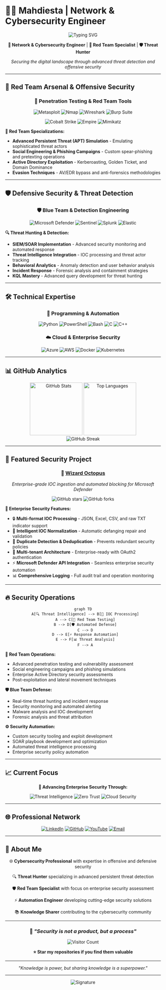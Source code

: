 # 👨‍💻 Mahdiesta | Network & Cybersecurity Engineer 

<div align="center">
  <img src="https://readme-typing-svg.demolab.com?font=Fira+Code&size=22&pause=1000&color=00D9FF&background=0D1117&center=true&width=600&lines=Network+%26+Cybersecurity+Engineer;Red+Team+Specialist;Threat+Hunter+%26+Detection+Engineer;Automation+Security+Enthusiast" alt="Typing SVG" />
</div>

<div align="center">
  
  **🎯 Network & Cybersecurity Engineer** | **🔴 Red Team Specialist** | **🛡️ Threat Hunter**
  
  *Securing the digital landscape through advanced threat detection and offensive security*
  
</div>

---

## 🔴 Red Team Arsenal & Offensive Security

<div align="center">
  
  ### 🎯 Penetration Testing & Red Team Tools
  
  ![Metasploit](https://img.shields.io/badge/Metasploit-2E3440?style=for-the-badge&logo=metasploit&logoColor=white)
  ![Nmap](https://img.shields.io/badge/Nmap-4682B4?style=for-the-badge&logo=nmap&logoColor=white)
  ![Wireshark](https://img.shields.io/badge/Wireshark-1679A7?style=for-the-game&logo=wireshark&logoColor=white)
  ![Burp Suite](https://img.shields.io/badge/Burp_Suite-FF6633?style=for-the-badge&logo=burp-suite&logoColor=white)
  
  ![Cobalt Strike](https://img.shields.io/badge/Cobalt_Strike-FF0000?style=for-the-badge&logo=cobalt&logoColor=white)
  ![Empire](https://img.shields.io/badge/Empire-8B0000?style=for-the-badge&logo=empire&logoColor=white)
  ![Mimikatz](https://img.shields.io/badge/Mimikatz-DC143C?style=for-the-badge&logo=key&logoColor=white)
  
</div>

**🔴 Red Team Specializations:**
- **Advanced Persistent Threat (APT) Simulation** - Emulating sophisticated threat actors
- **Social Engineering & Phishing Campaigns** - Custom spear-phishing and pretexting operations
- **Active Directory Exploitation** - Kerberoasting, Golden Ticket, and Domain Dominance
- **Evasion Techniques** - AV/EDR bypass and anti-forensics methodologies


---

## 🛡️ Defensive Security & Threat Detection

<div align="center">
  
  ### 🛡️ Blue Team & Detection Engineering
  
  ![Microsoft Defender](https://img.shields.io/badge/Microsoft_Defender-00A4EF?style=for-the-badge&logo=microsoft&logoColor=black)
  ![Sentinel](https://img.shields.io/badge/Azure_Sentinel-0078D4?style=for-the-badge&logo=microsoft-azure&logoColor=white)
  ![Splunk](https://img.shields.io/badge/Splunk-000000?style=for-the-badge&logo=splunk&logoColor=white)
  ![Elastic](https://img.shields.io/badge/Elastic-005571?style=for-the-badge&logo=elastic&logoColor=white)
  
</div>

**🔍 Threat Hunting & Detection:**
- **SIEM/SOAR Implementation** - Advanced security monitoring and automated response
- **Threat Intelligence Integration** - IOC processing and threat actor tracking
- **Behavioral Analytics** - Anomaly detection and user behavior analysis
- **Incident Response** - Forensic analysis and containment strategies
- **KQL Mastery** - Advanced query development for threat hunting

---

## 🛠️ Technical Expertise

<div align="center">
  
  ### 🔧 Programming & Automation
  ![Python](https://img.shields.io/badge/Python-3776AB?style=for-the-badge&logo=python&logoColor=white)
  ![PowerShell](https://img.shields.io/badge/PowerShell-5391FE?style=for-the-badge&logo=powershell&logoColor=white)
  ![Bash](https://img.shields.io/badge/Bash-4EAA25?style=for-the-badge&logo=gnu-bash&logoColor=white)
  ![C](https://img.shields.io/badge/C-A8B9CC?style=for-the-badge&logo=c&logoColor=black)
  ![C++](https://img.shields.io/badge/C++-00599C?style=for-the-badge&logo=cplusplus&logoColor=white)
  
  ### ☁️ Cloud & Enterprise Security
  ![Azure](https://img.shields.io/badge/Azure-0078D4?style=for-the-badge&logo=microsoft-azure&logoColor=white)
  ![AWS](https://img.shields.io/badge/AWS-232F3E?style=for-the-badge&logo=amazon-aws&logoColor=white)
  ![Docker](https://img.shields.io/badge/Docker-2496ED?style=for-the-badge&logo=docker&logoColor=white)
  ![Kubernetes](https://img.shields.io/badge/Kubernetes-326CE5?style=for-the-badge&logo=kubernetes&logoColor=white)
  
</div>

---

## 📊 GitHub Analytics

<div align="center">
  <img src="https://github-readme-stats.vercel.app/api?username=xl337x&show_icons=true&theme=tokyonight&hide_border=true&count_private=true&include_all_commits=true&bg_color=0D1117&title_color=00D9FF&text_color=8B949E&icon_color=00D9FF" height="170" alt="GitHub Stats"/>
  <img src="https://github-readme-stats.vercel.app/api/top-langs/?username=xl337x&theme=tokyonight&hide_border=true&layout=compact&card_width=320&bg_color=0D1117&title_color=00D9FF&text_color=8B949E" height="170" alt="Top Languages"/>
</div>

<div align="center">
  <img src="https://github-readme-streak-stats.herokuapp.com/?user=xl337x&theme=tokyonight&hide_border=true&background=0D1117&stroke=00D9FF&ring=00D9FF&fire=FF6600&currStreakNum=FFFFFF&sideNums=FFFFFF&currStreakLabel=00D9FF&sideLabels=8B949E&dates=8B949E" alt="GitHub Streak"/>
</div>

---

## 🚀 Featured Security Project

<div align="center">
  
  ### 🐙 [Wizard Octopus](https://github.com/xl337x/Wizard-Octopus)
  
  *Enterprise-grade IOC ingestion and automated blocking for Microsoft Defender*
  
  ![GitHub stars](https://img.shields.io/github/stars/xl337x/Wizard-Octopus?style=for-the-badge&logo=github&color=00D9FF)
  ![GitHub forks](https://img.shields.io/github/forks/xl337x/Wizard-Octopus?style=for-the-badge&logo=github&color=00D9FF)
  
</div>

**🎯 Enterprise Security Features:**
- 🔒 **Multi-format IOC Processing** - JSON, Excel, CSV, and raw TXT indicator support
- 🔧 **Intelligent IOC Normalization** - Automatic defanging repair and validation
- 🚫 **Duplicate Detection & Deduplication** - Prevents redundant security policies
- 🏢 **Multi-tenant Architecture** - Enterprise-ready with OAuth2 authentication
- ⚡ **Microsoft Defender API Integration** - Seamless enterprise security automation
- 📊 **Comprehensive Logging** - Full audit trail and operation monitoring

---

## 🔥 Security Operations

<div align="center">
  
  ```mermaid
  graph TD
    A[🔍 Threat Intelligence] --> B[🎯 IOC Processing]
    A --> C[🔴 Red Team Testing]
    B --> D[🛡️ Automated Defense]
    C --> D
    D --> E[⚡ Response Automation]
    E --> F[📊 Threat Analysis]
    F --> A
  ```
  
</div>

**🔴 Red Team Operations:**
- Advanced penetration testing and vulnerability assessment
- Social engineering campaigns and phishing simulations
- Enterprise Active Directory security assessments
- Post-exploitation and lateral movement techniques

**🛡️ Blue Team Defense:**
- Real-time threat hunting and incident response
- Security monitoring and automated alerting
- Malware analysis and IOC development
- Forensic analysis and threat attribution

**⚙️ Security Automation:**
- Custom security tooling and exploit development
- SOAR playbook development and optimization
- Automated threat intelligence processing
- Enterprise security policy automation

---

## 📈 Current Focus

<div align="center">
  
  **🚀 Advancing Enterprise Security Through:**
  
  ![Threat Intelligence](https://img.shields.io/badge/Threat_Intelligence-FF6B35?style=flat-square&logo=brain&logoColor=white)
  ![Zero Trust](https://img.shields.io/badge/Zero_Trust-2E86AB?style=flat-square&logo=shield&logoColor=white)
  ![Cloud Security](https://img.shields.io/badge/Cloud_Security-A23B72?style=flat-square&logo=cloud&logoColor=white)
  
</div>

---

## 🌐 Professional Network

<div align="center">
  
  [![LinkedIn](https://img.shields.io/badge/LinkedIn-0077B5?style=for-the-badge&logo=linkedin&logoColor=white)](https://linkedin.com/in/shammari)
  [![GitHub](https://img.shields.io/badge/GitHub-181717?style=for-the-badge&logo=github&logoColor=white)](https://github.com/xl337x)
  [![YouTube](https://img.shields.io/badge/YouTube-FF0000?style=for-the-badge&logo=youtube&logoColor=white)](https://www.youtube.com/c/mahdiesta)
  [![Email](https://img.shields.io/badge/Email-D14836?style=for-the-badge&logo=gmail&logoColor=white)](mailto:mahdiesta@gmail.com)
  
</div>

---

## 🎯 About Me

<div align="center">
  
  🌐 **Cybersecurity Professional** with expertise in offensive and defensive security
  
  🔍 **Threat Hunter** specializing in advanced persistent threat detection
  
  🛡️ **Red Team Specialist** with focus on enterprise security assessment
  
  ⚡ **Automation Engineer** developing cutting-edge security solutions
  
  📚 **Knowledge Sharer** contributing to the cybersecurity community
  
</div>

---

<div align="center">
  
  ### 💭 *"Security is not a product, but a process"*
  
  ![Visitor Count](https://visitor-badge.laobi.icu/badge?page_id=xl337x.xl337x&color=00D9FF)
  
  **⭐ Star my repositories if you find them valuable**
  
</div>

---

<div align="center">
<em>"Knowledge is power, but sharing knowledge is a superpower."</em>

---

<img src="https://capsule-render.vercel.app/api?type=waving&color=gradient&customColorList=0,2,3,4,5,6&height=100&section=footer&text=Protecting%20Your%20Cyber%20Space&fontSize=16&fontAlignY=65&fontColor=ffffff" alt="Signature" />
</div>
